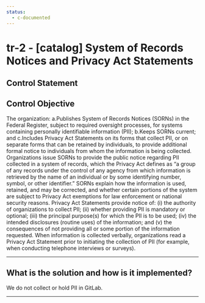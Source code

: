 ```yaml
---
status:
  - c-documented
---
```


# tr-2 - \[catalog\] System of Records Notices and Privacy Act Statements

## Control Statement

## Control Objective

The organization:  a.Publishes System of Records Notices (SORNs) in the Federal Register, subject to required oversight processes, for systems containing personally identifiable information (PII);  b.Keeps SORNs current; and  c.Includes Privacy Act Statements on its forms that collect PII, or on separate forms that can be retained by individuals, to provide additional formal notice to individuals from whom the information is being collected.    Organizations issue SORNs to provide the public notice regarding PII collected in a system of records, which the Privacy Act defines as “a group of any records under the control of any agency from which information is retrieved by the name of an individual or by some identifying number, symbol, or other identifier.” SORNs explain how the information is used, retained, and may be corrected, and whether certain portions of the system are subject to Privacy Act exemptions for law enforcement or national security reasons. Privacy Act Statements provide notice of: (i) the authority of organizations to collect PII; (ii) whether providing PII is mandatory or optional; (iii) the principal purpose(s) for which the PII is to be used; (iv) the intended disclosures (routine uses) of the information; and (v) the consequences of not providing all or some portion of the information requested. When information is collected verbally, organizations read a Privacy Act Statement prior to initiating the collection of PII (for example, when conducting telephone interviews or surveys).

______________________________________________________________________

## What is the solution and how is it implemented?

We do not collect or hold PII in GitLab.

______________________________________________________________________

